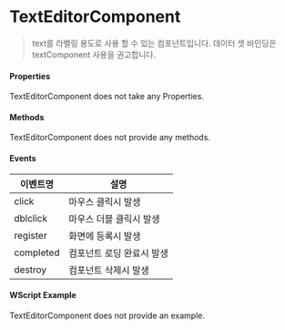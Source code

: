 # TextEditorComponent
> text를 라벨링 용도로 사용 할 수 있는 컴포넌트입니다.
> 데이터 셋 바인딩은 textComponent 사용을 권고합니다.

#### Properties

TextEditorComponent does not take any Properties.

#### Methods

TextEditorComponent does not provide any methods.

#### Events
|이벤트명|설명|
|---|---|
|click|마우스 클릭시 발생|
|dblclick|마우스 더블 클릭시 발생|
|register|화면에 등록시 발생|
|completed|컴포넌트 로딩 완료시 발생|
|destroy|컴포넌트 삭제시 발생|

#### WScript Example

TextEditorComponent does not provide an example.